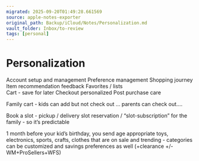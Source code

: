 ```yaml
---
migrated: 2025-09-20T01:49:28.661569
source: apple-notes-exporter
original_path: Backup/iCloud/Notes/Personalization.md
vault_folder: Inbox/to-review
tags: [personal]
---
```

# Personalization

Account setup and management
Preference management
Shopping journey 
Item recommendation feedback
Favorites / lists   
Cart - save for later
Checkout personalized 
Post purchase care

Family cart - kids can add but not check out … parents can check out….

Book a slot - pickup / delivery slot reservation / “slot-subscription” for the family - so it’s predictable 

1 month before your kid’s birthday, you send age appropriate toys, electronics, sports, crafts, clothes that are on sale and trending - categories can be customized and savings preferences as well (+clearance +/- WM+ProSellers+WFS)
